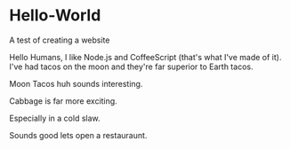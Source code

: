 # Hello-World
A test of creating a website


Hello Humans, I like Node.js and CoffeeScript (that's what I've made of it).
I've had tacos on the moon and they're far superior to Earth tacos.

Moon Tacos huh sounds interesting.

Cabbage is far more exciting.

Especially in a cold slaw.

Sounds good lets open a restauraunt.
